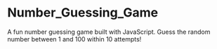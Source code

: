 # Number_Guessing_Game
A fun number guessing game built with JavaScript. Guess the random number between 1 and 100 within 10 attempts!
